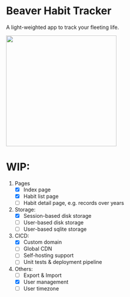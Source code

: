 # Beaver Habit Tracker

A light-weighted app to track your fleeting life.

<img src='https://github.com/daya0576/beaverhabits/assets/6239652/93da4764-0050-4128-8057-f05f767b6e16' width='300'>

# WIP:

1. Pages
   - [x] Index page
   - [x] Habit list page
   - [ ] Habit detail page, e.g. records over years
2. Storage:
   - [x] Session-based disk storage
   - [ ] User-based disk storage
   - [ ] User-based sqlite storage
3. CICD:
   - [x] Custom domain
   - [ ] Global CDN
   - [ ] Self-hosting support
   - [ ] Unit tests & deployment pipeline
4. Others:
   - [ ] Export & Import
   - [x] User management
   - [ ] User timezone
